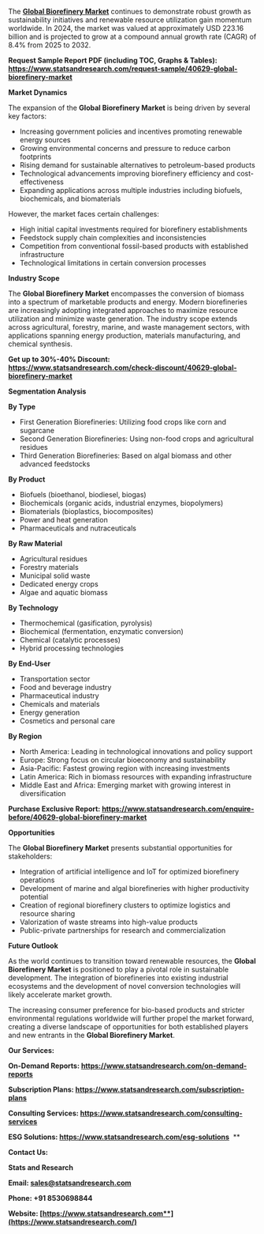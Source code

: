 ﻿The [**Global Biorefinery Market**](https://www.statsandresearch.com/report/40629-global-biorefinery-market) continues to demonstrate robust growth as sustainability initiatives and renewable resource utilization gain momentum worldwide. In 2024, the market was valued at approximately USD 223.16 billion and is projected to grow at a compound annual growth rate (CAGR) of 8.4% from 2025 to 2032.


**Request Sample Report PDF (including TOC, Graphs & Tables): <https://www.statsandresearch.com/request-sample/40629-global-biorefinery-market>**

**Market Dynamics**

The expansion of the **Global Biorefinery Market** is being driven by several key factors:

- Increasing government policies and incentives promoting renewable energy sources
- Growing environmental concerns and pressure to reduce carbon footprints
- Rising demand for sustainable alternatives to petroleum-based products
- Technological advancements improving biorefinery efficiency and cost-effectiveness
- Expanding applications across multiple industries including biofuels, biochemicals, and biomaterials

However, the market faces certain challenges:

- High initial capital investments required for biorefinery establishments
- Feedstock supply chain complexities and inconsistencies
- Competition from conventional fossil-based products with established infrastructure
- Technological limitations in certain conversion processes


**Industry Scope**

The **Global Biorefinery Market** encompasses the conversion of biomass into a spectrum of marketable products and energy. Modern biorefineries are increasingly adopting integrated approaches to maximize resource utilization and minimize waste generation. The industry scope extends across agricultural, forestry, marine, and waste management sectors, with applications spanning energy production, materials manufacturing, and chemical synthesis.


**Get up to 30%-40% Discount: <https://www.statsandresearch.com/check-discount/40629-global-biorefinery-market>**



**Segmentation Analysis**


**By Type**

- First Generation Biorefineries: Utilizing food crops like corn and sugarcane
- Second Generation Biorefineries: Using non-food crops and agricultural residues
- Third Generation Biorefineries: Based on algal biomass and other advanced feedstocks


**By Product**

- Biofuels (bioethanol, biodiesel, biogas)
- Biochemicals (organic acids, industrial enzymes, biopolymers)
- Biomaterials (bioplastics, biocomposites)
- Power and heat generation
- Pharmaceuticals and nutraceuticals

**By Raw Material**

- Agricultural residues
- Forestry materials
- Municipal solid waste
- Dedicated energy crops
- Algae and aquatic biomass

**By Technology**

- Thermochemical (gasification, pyrolysis)
- Biochemical (fermentation, enzymatic conversion)
- Chemical (catalytic processes)
- Hybrid processing technologies

**By End-User**

- Transportation sector
- Food and beverage industry
- Pharmaceutical industry
- Chemicals and materials
- Energy generation
- Cosmetics and personal care

**By Region**

- North America: Leading in technological innovations and policy support
- Europe: Strong focus on circular bioeconomy and sustainability
- Asia-Pacific: Fastest growing region with increasing investments
- Latin America: Rich in biomass resources with expanding infrastructure
- Middle East and Africa: Emerging market with growing interest in diversification

**Purchase Exclusive Report: <https://www.statsandresearch.com/enquire-before/40629-global-biorefinery-market>**

**Opportunities**

The **Global Biorefinery Market** presents substantial opportunities for stakeholders:

- Integration of artificial intelligence and IoT for optimized biorefinery operations
- Development of marine and algal biorefineries with higher productivity potential
- Creation of regional biorefinery clusters to optimize logistics and resource sharing
- Valorization of waste streams into high-value products
- Public-private partnerships for research and commercialization

**Future Outlook**

As the world continues to transition toward renewable resources, the **Global Biorefinery Market** is positioned to play a pivotal role in sustainable development. The integration of biorefineries into existing industrial ecosystems and the development of novel conversion technologies will likely accelerate market growth.

The increasing consumer preference for bio-based products and stricter environmental regulations worldwide will further propel the market forward, creating a diverse landscape of opportunities for both established players and new entrants in the **Global Biorefinery Market**.

**Our Services:** 

**On-Demand Reports: <https://www.statsandresearch.com/on-demand-reports>** 

**Subscription Plans: <https://www.statsandresearch.com/subscription-plans>** 

**Consulting Services: <https://www.statsandresearch.com/consulting-services>** 

**ESG Solutions: <https://www.statsandresearch.com/esg-solutions>** 
**


**Contact Us:** 

**Stats and Research** 

**Email: <sales@statsandresearch.com>** 

**Phone: +91 8530698844** 

**Website: [https://www.statsandresearch.com**](https://www.statsandresearch.com/)**


